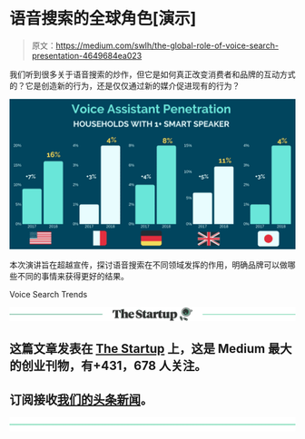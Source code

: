 # 语音搜索的全球角色[演示]

> 原文：<https://medium.com/swlh/the-global-role-of-voice-search-presentation-4649684ea023>

我们听到很多关于语音搜索的炒作，但它是如何真正改变消费者和品牌的互动方式的？它是创造新的行为，还是仅仅通过新的媒介促进现有的行为？

![](img/c04734fdbef1c708bce2c8c57f28cc3d.png)

本次演讲旨在超越宣传，探讨语音搜索在不同领域发挥的作用，明确品牌可以做哪些不同的事情来获得更好的结果。

Voice Search Trends

[![](img/308a8d84fb9b2fab43d66c117fcc4bb4.png)](https://medium.com/swlh)

## 这篇文章发表在 [The Startup](https://medium.com/swlh) 上，这是 Medium 最大的创业刊物，有+431，678 人关注。

## 订阅接收[我们的头条新闻](https://growthsupply.com/the-startup-newsletter/)。

[![](img/b0164736ea17a63403e660de5dedf91a.png)](https://medium.com/swlh)